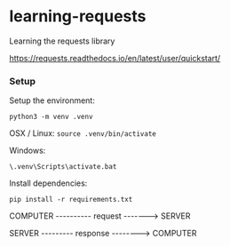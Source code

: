 # learning-requests
Learning the requests library

https://requests.readthedocs.io/en/latest/user/quickstart/


### Setup


Setup the environment:

`python3 -m venv .venv`

OSX / Linux:
`source .venv/bin/activate`

Windows:

`\.venv\Scripts\activate.bat`

Install dependencies:

`pip install -r requirements.txt`




COMPUTER ---------- request -------> SERVER

SERVER --------- response --------> COMPUTER